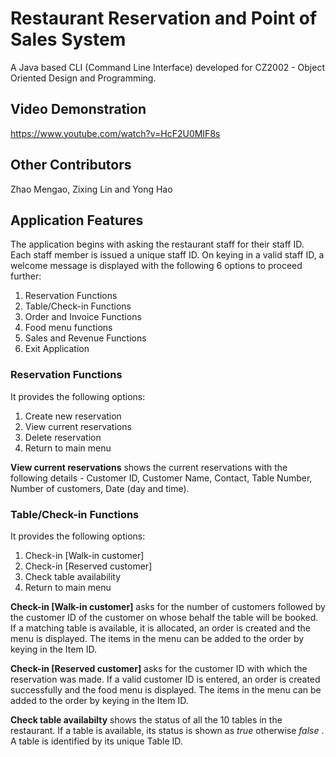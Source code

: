 # Restaurant Reservation and Point of Sales System 
A Java based CLI (Command Line Interface) developed for CZ2002 - Object Oriented Design and Programming.

## Video Demonstration 
https://www.youtube.com/watch?v=HcF2U0MIF8s

## Other Contributors 
Zhao Mengao, Zixing Lin and Yong Hao

## Application Features
The application begins with asking the restaurant staff for their staff ID. Each staff member is issued a unique staff ID. On keying in a valid staff ID, a welcome message is displayed with the following 6 options to proceed further: 
1. Reservation Functions
2. Table/Check-in Functions
3. Order and Invoice Functions
4. Food menu functions
5. Sales and Revenue Functions
6. Exit Application 

### Reservation Functions 
It provides the following options:
1. Create new reservation
2. View current reservations
3. Delete reservation
4. Return to main menu

**View current reservations** shows the current reservations with the following details - Customer ID, Customer Name, Contact, Table Number, Number of customers, Date (day and time).

### Table/Check-in Functions 
It provides the following options:
1. Check-in [Walk-in customer]
2. Check-in [Reserved customer]
3. Check table availability
4. Return to main menu

**Check-in [Walk-in customer]** asks for the number of customers followed by the customer ID of the customer on whose behalf the table will be booked. If a matching table is available, it is allocated, an order is created and the menu is displayed. The items in the menu can be added to the order by keying in the Item ID. 

**Check-in [Reserved customer]** asks for the customer ID with which the reservation was made. If a valid customer ID is entered, an order is created successfully and the food menu is displayed. The items in the menu can be added to the order by keying in the Item ID. 

**Check table availabilty** shows the status of all the 10 tables in the restaurant. If a table is available, its status is shown as <I> true </I> otherwise <I> false </I>. A table is identified by its unique Table ID.

